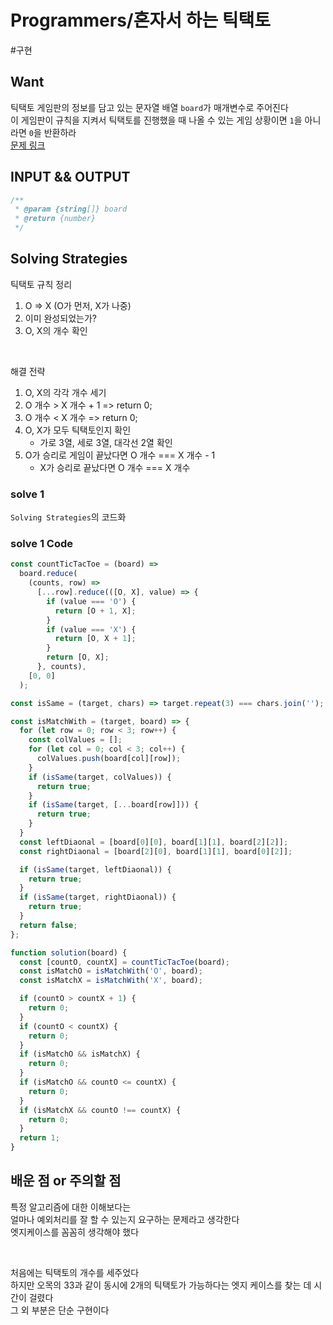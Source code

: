 # Programmers/혼자서 하는 틱택토

#구현

## Want

틱택토 게임판의 정보를 담고 있는 문자열 배열 `board`가 매개변수로 주어진다  
이 게임판이 규칙을 지켜서 틱택토를 진행했을 때 나올 수 있는 게임 상황이면 `1`을 아니라면 `0`을 반환하라  
[문제 링크](https://school.programmers.co.kr/learn/courses/30/lessons/160585)

## INPUT && OUTPUT

```js
/**
 * @param {string[]} board
 * @return {number}
 */
```

## Solving Strategies

틱택토 규칙 정리

1. O => X (O가 먼저, X가 나중)
2. 이미 완성되었는가?
3. O, X의 개수 확인

<br>

해결 전략

1. O, X의 각각 개수 세기
2. O 개수 > X 개수 + 1 => return 0;
3. O 개수 < X 개수 => return 0;
4. O, X가 모두 틱택토인지 확인
   - 가로 3열, 세로 3열, 대각선 2열 확인
5. O가 승리로 게임이 끝났다면 O 개수 === X 개수 - 1
   - X가 승리로 끝났다면 O 개수 === X 개수

### solve 1

`Solving Strategies`의 코드화

### solve 1 Code

```js
const countTicTacToe = (board) =>
  board.reduce(
    (counts, row) =>
      [...row].reduce(([O, X], value) => {
        if (value === 'O') {
          return [O + 1, X];
        }
        if (value === 'X') {
          return [O, X + 1];
        }
        return [O, X];
      }, counts),
    [0, 0]
  );

const isSame = (target, chars) => target.repeat(3) === chars.join('');

const isMatchWith = (target, board) => {
  for (let row = 0; row < 3; row++) {
    const colValues = [];
    for (let col = 0; col < 3; col++) {
      colValues.push(board[col][row]);
    }
    if (isSame(target, colValues)) {
      return true;
    }
    if (isSame(target, [...board[row]])) {
      return true;
    }
  }
  const leftDiaonal = [board[0][0], board[1][1], board[2][2]];
  const rightDiaonal = [board[2][0], board[1][1], board[0][2]];

  if (isSame(target, leftDiaonal)) {
    return true;
  }
  if (isSame(target, rightDiaonal)) {
    return true;
  }
  return false;
};

function solution(board) {
  const [countO, countX] = countTicTacToe(board);
  const isMatchO = isMatchWith('O', board);
  const isMatchX = isMatchWith('X', board);

  if (countO > countX + 1) {
    return 0;
  }
  if (countO < countX) {
    return 0;
  }
  if (isMatchO && isMatchX) {
    return 0;
  }
  if (isMatchO && countO <= countX) {
    return 0;
  }
  if (isMatchX && countO !== countX) {
    return 0;
  }
  return 1;
}
```

## 배운 점 or 주의할 점

특정 알고리즘에 대한 이해보다는  
얼마나 예외처리를 잘 할 수 있는지 요구하는 문제라고 생각한다  
엣지케이스를 꼼꼼히 생각해야 했다

<br>

처음에는 틱택토의 개수를 세주었다  
하지만 오목의 33과 같이 동시에 2개의 틱택토가 가능하다는 엣지 케이스를 찾는 데 시간이 걸렸다  
그 외 부분은 단순 구현이다
